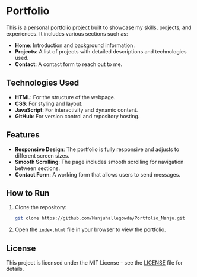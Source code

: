 # Portfolio

This is a personal portfolio project built to showcase my skills, projects, and experiences. It includes various sections such as:

- **Home**: Introduction and background information.
- **Projects**: A list of projects with detailed descriptions and technologies used.
- **Contact**: A contact form to reach out to me.

## Technologies Used

- **HTML**: For the structure of the webpage.
- **CSS**: For styling and layout.
- **JavaScript**: For interactivity and dynamic content.
- **GitHub**: For version control and repository hosting.

## Features

- **Responsive Design**: The portfolio is fully responsive and adjusts to different screen sizes.
- **Smooth Scrolling**: The page includes smooth scrolling for navigation between sections.
- **Contact Form**: A working form that allows users to send messages.

## How to Run

1. Clone the repository:
    ```bash
    git clone https://github.com/Manjuhallegowda/Portfolio_Manju.git
    ```

2. Open the `index.html` file in your browser to view the portfolio.

## License

This project is licensed under the MIT License - see the [LICENSE](LICENSE) file for details.
